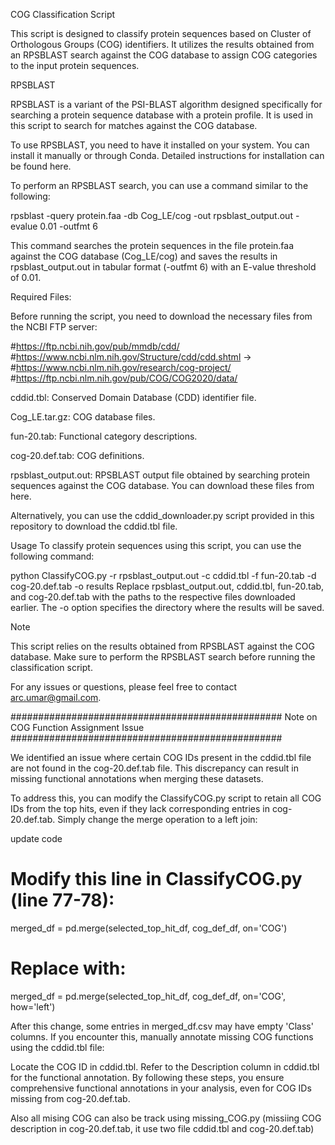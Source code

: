 COG Classification Script

This script is designed to classify protein sequences based on Cluster of Orthologous Groups (COG) identifiers. It utilizes the results obtained from an RPSBLAST search against the COG database to assign COG categories to the input protein sequences.

RPSBLAST

RPSBLAST is a variant of the PSI-BLAST algorithm designed specifically for searching a protein sequence database with a protein profile. It is used in this script to search for matches against the COG database.

To use RPSBLAST, you need to have it installed on your system. You can install it manually or through Conda. Detailed instructions for installation can be found here.

To perform an RPSBLAST search, you can use a command similar to the following:


rpsblast -query protein.faa -db Cog_LE/cog -out rpsblast_output.out -evalue 0.01 -outfmt 6

This command searches the protein sequences in the file protein.faa against the COG database (Cog_LE/cog) and saves the results in rpsblast_output.out in tabular format (-outfmt 6) with an E-value threshold of 0.01.

Required Files: 

Before running the script, you need to download the necessary files from the NCBI FTP server:

#https://ftp.ncbi.nih.gov/pub/mmdb/cdd/
#https://www.ncbi.nlm.nih.gov/Structure/cdd/cdd.shtml ->
#https://www.ncbi.nlm.nih.gov/research/cog-project/
#https://ftp.ncbi.nlm.nih.gov/pub/COG/COG2020/data/

cddid.tbl: Conserved Domain Database (CDD) identifier file.

Cog_LE.tar.gz: COG database files.

fun-20.tab: Functional category descriptions.

cog-20.def.tab: COG definitions.

rpsblast_output.out: RPSBLAST output file obtained by searching protein sequences against the COG database.
You can download these files from here.

Alternatively, you can use the cddid_downloader.py script provided in this repository to download the cddid.tbl file.

Usage
To classify protein sequences using this script, you can use the following command:


python ClassifyCOG.py -r rpsblast_output.out -c cddid.tbl -f fun-20.tab -d cog-20.def.tab -o results
Replace rpsblast_output.out, cddid.tbl, fun-20.tab, and cog-20.def.tab with the paths to the respective files downloaded earlier. The -o option specifies the directory where the results will be saved.

Note

This script relies on the results obtained from RPSBLAST against the COG database. Make sure to perform the RPSBLAST search before running the classification script.

For any issues or questions, please feel free to contact arc.umar@gmail.com.


################################################# Note on COG Function Assignment  Issue #################################################

We identified an issue where certain COG IDs present in the cddid.tbl file are not found in the cog-20.def.tab file. This discrepancy can result in missing functional annotations when merging these datasets.


To address this, you can modify the ClassifyCOG.py script to retain all COG IDs from the top hits, even if they lack corresponding entries in cog-20.def.tab. Simply change the merge operation to a left join:

update code 
# Modify this line in ClassifyCOG.py (line 77-78):
merged_df = pd.merge(selected_top_hit_df, cog_def_df, on='COG')
# Replace with:
merged_df = pd.merge(selected_top_hit_df, cog_def_df, on='COG', how='left')

After this change, some entries in merged_df.csv may have empty 'Class' columns. If you encounter this, manually annotate missing COG functions using the cddid.tbl file:

Locate the COG ID in cddid.tbl.
Refer to the Description column in cddid.tbl for the functional annotation.
By following these steps, you ensure comprehensive functional annotations in your analysis, even for COG IDs missing from cog-20.def.tab.

Also all mising COG can also be track using missing_COG.py (missiing COG description in cog-20.def.tab, it use two file cddid.tbl and cog-20.def.tab)
